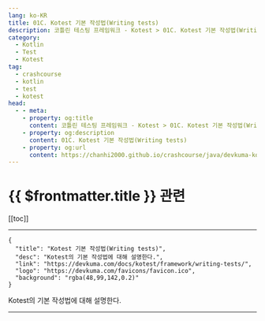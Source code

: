```yaml
---
lang: ko-KR
title: 01C. Kotest 기본 작성법(Writing tests)
description: 코틀린 테스팅 프레임워크 - Kotest > 01C. Kotest 기본 작성법(Writing tests)
category: 
  - Kotlin
  - Test
  - Kotest
tag: 
  - crashcourse
  - kotlin
  - test
  - kotest
head:
  - - meta:
    - property: og:title
      content: 코틀린 테스팅 프레임워크 - Kotest > 01C. Kotest 기본 작성법(Writing tests)
    - property: og:description
      content: 01C. Kotest 기본 작성법(Writing tests)
    - property: og:url
      content: https://chanhi2000.github.io/crashcourse/java/devkuma-kotest/01-kotest-framework/01C.html
---
```


# {{ $frontmatter.title }} 관련

[[toc]]

---

```component VPCard
{
  "title": "Kotest 기본 작성법(Writing tests)",
  "desc": "Kotest의 기본 작성법에 대해 설명한다.",
  "link": "https://devkuma.com/docs/kotest/framework/writing-tests/",
  "logo": "https://devkuma.com/favicons/favicon.ico",
  "background": "rgba(48,99,142,0.2)"
}
```

Kotest의 기본 작성법에 대해 설명한다.

---
